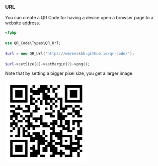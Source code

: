 ### URL

You can create a QR Code for having a device open a browser page to a website address.

```php
<?php

use QR_Code\Types\QR_Url;

$url = new QR_Url('https://werneckbh.github.io/qr-code/');

$url->setSize(8)->setMargin(2)->png();
```

Note that by setting a bigger pixel size, you get a larger image.

![URL QR Code](../../assets/images/url.png)